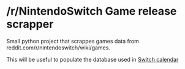 # /r/NintendoSwitch Game release scrapper
Small python project that scrappes games data from reddit.com/r/nintendoswitch/wiki/games.

This will be useful to populate the database used in [Switch calendar](https://switchcalendar.pythonanywhere.com)

